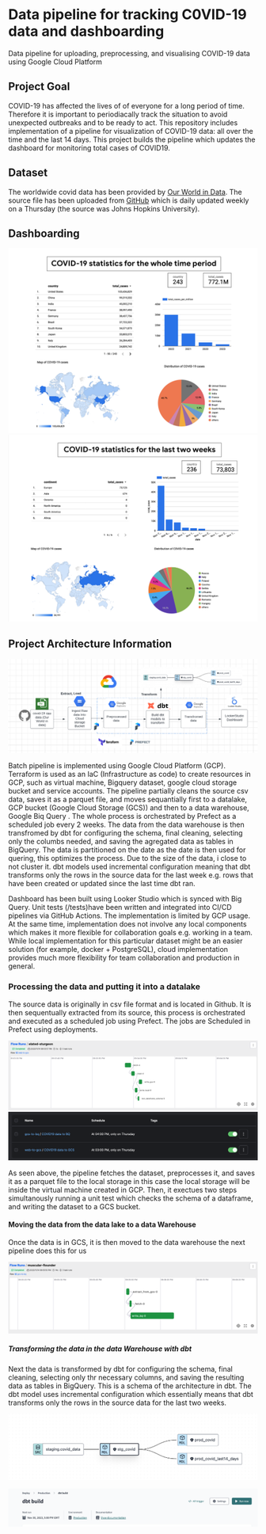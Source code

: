 
# Data pipeline for tracking C0VID-19 data and dashboarding

Data pipeline for uploading, preprocessing, and visualising COVID-19 data using Google Cloud Platform

## Project Goal

COVID-19 has affected the lives of of everyone for a long  period of time. Therefore it is important to periodiacally track the situation to avoid unexpected outbreaks and to be ready to act. This repository includes implementation of a pipeline for visualization of COVID-19 data: all over the time and the last 14 days. This project builds the pipeline which updates the dashboard for monitoring total cases of COVID19. 

## Dataset

The worldwide covid data has been provided by [Our World in Data](https://ourworldindata.org/coronavirus).
The source file has been uploaded from [GitHub](https://github.com/owid/covid-19-data) which is daily updated weekly on a Thursday (the source was Johns Hopkins University).

## Dashboarding

![ScreenShot](images/Screenshot%202023-11-24%20at%2015.43.46.png)
![ScreenShot](images/Screenshot%202023-11-23%20at%2019.49.21.png)

## Project Architecture Information

![](images/Screenshot%202023-11-23%20at%2019.10.23.png)

Batch pipeline is implemented using Google Cloud Platform (GCP).
Terraform is used as an IaC (Infrastructure as code) to create resources in GCP, such as virtual machine, Bigquery dataset, google cloud storage bucket and service accounts. The pipeline partially cleans the source csv data, saves it as a parquet file, and moves sequantially first to a datalake, GCP bucket (Google Cloud Storage (GCS)) and then to a data warehouse, Google Biq Query . The whole process is orchestrated by Prefect as a scheduled job every 2 weeks. The data from the data warehouse is then transfromed by dbt for configuring the schema, final cleaning, selecting only the columbs needed, and saving the agregated data as tables in BigQuery. The data is partitioned on the date as the date is then used for quering, this optimizes the process. Due to the size of the data, i close to not cluster it. dbt models used incremental configuration meaning that dbt transforms only the rows in the source data for the last week e.g. rows that have been created or updated since the last time dbt ran.

Dashboard has been built using Looker Studio which is synced with Big Query. Unit tests (/tests)have been written and integrated into CI/CD pipelines via GitHub Actions. The implementation is limited by GCP usage. At the same time, implementation does not involve any local components which makes it more flexible for collaboration goals e.g. working in a team. While local implementation for this particular dataset might be an easier solution (for example, docker + PostgreSQL), cloud implementation provides much more flexibility for team collaboration and production in general.

### Processing the data and putting it into a datalake
The source data is originally in csv file format and is located in Github. It is then sequentually extracted from its source, this process is orchestrated and executed as a scheduled job using Prefect. The jobs are Scheduled in Prefect using deployments.

![ScreenShot](images/Screenshot%202023-11-23%20at%2019.32.14.png)
![ScreenShot](images/Screenshot%202023-11-24%20at%2015.14.03.png)

As seen above, the pipeline fetches the dataset, preprocesses it, and saves it as a parquet file to the local storage in this case the local storage will be inside the virtual machine created in GCP. Then, it exectues two steps simultanously running a unit test which checks the schema of a dataframe, and writing the dataset to a GCS bucket.

#### Moving the data from the data lake to a data Warehouse
Once the data is in GCS, it is then moved to the data warehouse the next pipeline does this for us 

![ScreenShot](images/Screenshot%202023-11-23%20at%2019.33.00.png)

##### Transforming the data in the data Warehouse with dbt
Next the data is transformed by dbt for configuring the schema, final cleaning, selecting only thr necessary columns, and saving the resulting data as tables in BigQuery. This is a schema of the architecture in dbt. The dbt model uses incremental configuration which essentially means that dbt transforms only the rows in the source data for the last two weeks. 



![ScreenShot](images/Screenshot%202023-11-23%20at%2018.55.38.png)

![ScreenShot](/images/Screenshot%202023-11-24%20at%2015.12.40.png)








